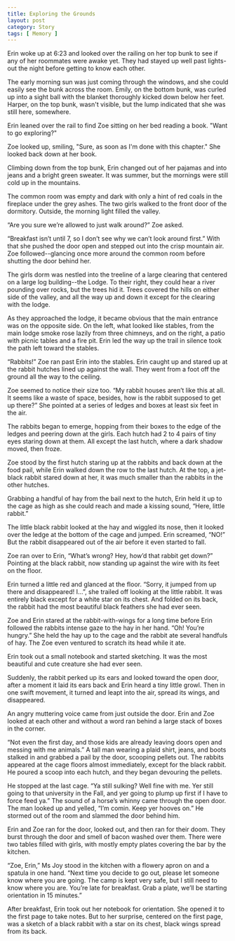 ```yaml
---
title: Exploring the Grounds
layout: post
category: Story
tags: [ Memory ]
---
```

Erin woke up at 6:23 and looked over the railing on her top bunk to see if any of her roommates were awake yet. They had stayed up well past lights-out the night before getting to know each other.

<!-- more -->

The early morning sun was just coming through the windows, and she could easily see the bunk across the room. Emily, on the bottom bunk, was curled up into a sight ball with the blanket thoroughly kicked down below her feet. Harper, on the top bunk, wasn't visible, but the lump indicated that she was still here, somewhere.

Erin leaned over the rail to find Zoe sitting on her bed reading a book. "Want to go exploring?"

Zoe looked up, smiling, "Sure, as soon as I'm done with this chapter." She looked back down at her book.

Climbing down from the top bunk, Erin changed out of her pajamas and into jeans and a bright green sweater. It was summer, but the mornings were still cold up in the mountains.

The common room was empty and dark with only a hint of red coals in the fireplace under the grey ashes. The two girls walked to the front door of the dormitory. Outside, the morning light filled the valley.

“Are you sure we’re allowed to just walk around?” Zoe asked.

“Breakfast isn’t until 7, so I don’t see why we can’t look around first.” With that she pushed the door open and stepped out into the crisp mountain air. Zoe followed--glancing once more around the common room before shutting the door behind her.

The girls dorm was nestled into the treeline of a large clearing that centered on a large log building--the Lodge. To their right, they could hear a river pounding over rocks, but the trees hid it. Trees covered the hills on either side of the valley, and all the way up and down it except for the clearing with the lodge.

As they approached the lodge, it became obvious that the main entrance was on the opposite side. On the left, what looked like stables, from the main lodge smoke rose lazily from three chimneys, and on the right, a patio with picnic tables and a fire pit. Erin led the way up the trail in silence took the path left toward the stables.

“Rabbits!” Zoe ran past Erin into the stables. Erin caught up and stared up at the rabbit hutches lined up against the wall. They went from a foot off the ground all the way to the ceiling.

Zoe seemed to notice their size too. “My rabbit houses aren’t like this at all. It seems like a waste of space, besides, how is the rabbit supposed to get up there?” She pointed at a series of ledges and boxes at least six feet in the air.

The rabbits began to emerge, hopping from their boxes to the edge of the ledges and peering down at the girls. Each hutch had 2 to 4 pairs of tiny eyes staring down at them. All except the last hutch, where a dark shadow moved, then froze.

Zoe stood by the first hutch staring up at the rabbits and back down at the food pail, while Erin walked down the row to the last hutch. At the top, a jet-black rabbit stared down at her, it was much smaller than the rabbits in the other hutches.

Grabbing a handful of hay from the bail next to the hutch, Erin held it up to the cage as high as she could reach and made a kissing sound, “Here, little rabbit.”

The little black rabbit looked at the hay and wiggled its nose, then it looked over the ledge at the bottom of the cage and jumped. Erin screamed, “NO!” But the rabbit disappeared out of the air before it even started to fall.

Zoe ran over to Erin, “What’s wrong? Hey, how’d that rabbit get down?” Pointing at the black rabbit, now standing up against the wire with its feet on the floor.

Erin turned a little red and glanced at the floor. “Sorry, it jumped from up there and disappeared! I…”, she trailed off looking at the little rabbit. It was entirely black except for a white star on its chest. And folded on its back, the rabbit had the most beautiful black feathers she had ever seen.

Zoe and Erin stared at the rabbit-with-wings for a long time before Erin followed the rabbits intense gaze to the hay in her hand. “Oh! You’re hungry.” She held the hay up to the cage and the rabbit ate several handfuls of hay. The Zoe even ventured to scratch its head while it ate.

Erin took out a small notebook and started sketching. It was the most beautiful and cute creature she had ever seen.

Suddenly, the rabbit perked up its ears and looked toward the open door, after a moment it laid its ears back and Erin heard a tiny little growl. Then in one swift movement, it turned and leapt into the air, spread its wings, and disappeared.

An angry muttering voice came from just outside the door. Erin and Zoe looked at each other and without a word ran behind a large stack of boxes in the corner.

“Not even the first day, and those kids are already leaving doors open and messing with me animals.” A tall man wearing a plaid shirt, jeans, and boots stalked in and grabbed a pail by the door, scooping pellets out. The rabbits appeared at the cage floors almost immediately, except for the black rabbit. He poured a scoop into each hutch, and they began devouring the pellets.

He stopped at the last cage. “Ya still sulking? Well fine with me. Yer still going to that university in the Fall, and yer going to plump up first if I have to force feed ya.” The sound of a horse’s whinny came through the open door. The man looked up and yelled, “I’m comin. Keep yer hooves on.” He stormed out of the room and slammed the door behind him.

Erin and Zoe ran for the door, looked out, and then ran for their doom. They burst through the door and smell of bacon washed over them. There were two tables filled with girls, with mostly empty plates covering the bar by the kitchen.

“Zoe, Erin,” Ms Joy stood in the kitchen with a flowery apron on and a spatula in one hand. “Next time you decide to go out, please let someone know where you are going. The camp is kept very safe, but I still need to know where you are. You’re late for breakfast. Grab a plate, we’ll be starting orientation in 15 minutes.”

After breakfast, Erin took out her notebook for orientation. She opened it to the first page to take notes. But to her surprise, centered on the first page, was a sketch of a black rabbit with a star on its chest, black wings spread from its back.
